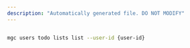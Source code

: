 ```yaml
---
description: "Automatically generated file. DO NOT MODIFY"
---
```


```bash

mgc users todo lists list --user-id {user-id}

```
